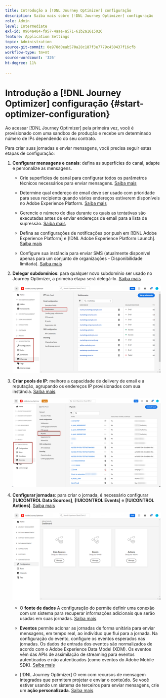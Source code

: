 ```yaml
---
title: Introdução a [!DNL Journey Optimizer] configuração
description: Saiba mais sobre [!DNL Journey Optimizer] configuração
role: Admin
level: Intermediate
exl-id: 0964a484-f957-4aae-a571-61b2a1615026
feature: Application Settings
topic: Administration
source-git-commit: 0e978d0eab570a28c187f3e7779c450437f16cfb
workflow-type: tm+mt
source-wordcount: '326'
ht-degree: 11%

---
```



# Introdução a [!DNL Journey Optimizer] configuração {#start-optimizer-configuration}

Ao acessar [!DNL Journey Optimizer] pela primeira vez, você é provisionado com uma sandbox de produção e recebe um determinado número de IPs dependendo do seu contrato.

Para criar suas jornadas e enviar mensagens, você precisa seguir estas etapas de configuração:

1. **Configurar mensagens e canais**: defina as superfícies do canal, adapte e personalize as mensagens.

   * Crie superfícies de canal para configurar todos os parâmetros técnicos necessários para enviar mensagens. [Saiba mais](message-presets.md)

   * Determine qual endereço de email deve ser usado com prioridade para seus recipients quando vários endereços estiverem disponíveis no Adobe Experience Platform. [Saiba mais](primary-email-addresses.md)

   * Gerencie o número de dias durante os quais as tentativas são executadas antes de enviar endereços de email para a lista de supressão. [Saiba mais](manage-suppression-list.md)

   * Defina as configurações de notificações por push em [!DNL Adobe Experience Platform] e [!DNL Adobe Experience Platform Launch]. [Saiba mais](../configuration/push-gs.md)

   <!--* Understand the push notification flow. [Learn more](../configuration/push-gs.md)-->

   * Configure sua instância para enviar SMS (atualmente disponível apenas para um conjunto de organizações - Disponibilidade limitada). [Saiba mais](sms-configuration.md)


1. **Delegar subdomínios**: para qualquer novo subdomínio ser usado no Journey Optimizer, a primeira etapa será delegá-lo. [Saiba mais](about-subdomain-delegation.md)

   ![](assets/subdomain.png)

1. **Criar pools de IP**: melhore a capacidade de delivery de email e a reputação, agrupando os endereços IP provisionados com sua instância. [Saiba mais](ip-pools.md)

   ![](assets/ip-pool.png)

1. **Configurar jornadas**: para criar o jornada, é necessário configurar **[!UICONTROL Data Sources]**, **[!UICONTROL Events]** e **[!UICONTROL Actions]**. [Saiba mais](about-data-sources-events-actions.md)

   ![](assets/admin-menu.png)

   * O **fonte de dados** A configuração do permite definir uma conexão com um sistema para recuperar informações adicionais que serão usadas em suas jornadas. [Saiba mais](../datasource/about-data-sources.md)

   * **Eventos** permite acionar as jornadas de forma unitária para enviar mensagens, em tempo real, ao indivíduo que flui para a jornada. Na configuração do evento, configure os eventos esperados nas jornadas. Os dados de entrada dos eventos são normalizados de acordo com o Adobe Experience Data Model (XDM). Os eventos vêm das APIs de assimilação de streaming para eventos autenticados e não autenticados (como eventos do Adobe Mobile SDK). [Saiba mais](../event/about-events.md)

   * [!DNL Journey Optimizer] O vem com recursos de mensagem integrados que permitem projetar e enviar o conteúdo. Se você estiver usando um sistema de terceiros para enviar mensagens, crie um **ação personalizada**. [Saiba mais](../action/action.md)